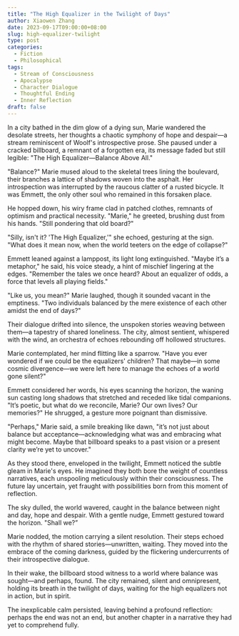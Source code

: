 ```yaml
---
title: "The High Equalizer in the Twilight of Days"
author: Xiaowen Zhang
date: 2023-09-17T09:00:00+08:00
slug: high-equalizer-twilight
type: post
categories:
  - Fiction
  - Philosophical
tags:
  - Stream of Consciousness
  - Apocalypse
  - Character Dialogue
  - Thoughtful Ending
  - Inner Reflection
draft: false
---
```


In a city bathed in the dim glow of a dying sun, Marie wandered the desolate streets, her thoughts a chaotic symphony of hope and despair—a stream reminiscent of Woolf's introspective prose. She paused under a cracked billboard, a remnant of a forgotten era, its message faded but still legible: "The High Equalizer—Balance Above All."

"Balance?" Marie mused aloud to the skeletal trees lining the boulevard, their branches a lattice of shadows woven into the asphalt. Her introspection was interrupted by the raucous clatter of a rusted bicycle. It was Emmett, the only other soul who remained in this forsaken place.

He hopped down, his wiry frame clad in patched clothes, remnants of optimism and practical necessity. "Marie," he greeted, brushing dust from his hands. "Still pondering that old board?"

"Silly, isn't it? 'The High Equalizer,'" she echoed, gesturing at the sign. "What does it mean now, when the world teeters on the edge of collapse?"

Emmett leaned against a lamppost, its light long extinguished. "Maybe it’s a metaphor," he said, his voice steady, a hint of mischief lingering at the edges. "Remember the tales we once heard? About an equalizer of odds, a force that levels all playing fields."

"Like us, you mean?" Marie laughed, though it sounded vacant in the emptiness. "Two individuals balanced by the mere existence of each other amidst the end of days?"

Their dialogue drifted into silence, the unspoken stories weaving between them—a tapestry of shared loneliness. The city, almost sentient, whispered with the wind, an orchestra of echoes rebounding off hollowed structures.

Marie contemplated, her mind flitting like a sparrow. "Have you ever wondered if we could be the equalizers' children? That maybe—in some cosmic divergence—we were left here to manage the echoes of a world gone silent?"

Emmett considered her words, his eyes scanning the horizon, the waning sun casting long shadows that stretched and receded like tidal companions. "It’s poetic, but what do we reconcile, Marie? Our own lives? Our memories?" He shrugged, a gesture more poignant than dismissive.

"Perhaps," Marie said, a smile breaking like dawn, "it’s not just about balance but acceptance—acknowledging what was and embracing what might become. Maybe that billboard speaks to a past vision or a present clarity we’re yet to uncover."

As they stood there, enveloped in the twilight, Emmett noticed the subtle gleam in Marie's eyes. He imagined they both bore the weight of countless narratives, each unspooling meticulously within their consciousness. The future lay uncertain, yet fraught with possibilities born from this moment of reflection.

The sky dulled, the world wavered, caught in the balance between night and day, hope and despair. With a gentle nudge, Emmett gestured toward the horizon. "Shall we?”

Marie nodded, the motion carrying a silent resolution. Their steps echoed with the rhythm of shared stories—unwritten, waiting. They moved into the embrace of the coming darkness, guided by the flickering undercurrents of their introspective dialogue.

In their wake, the billboard stood witness to a world where balance was sought—and perhaps, found. The city remained, silent and omnipresent, holding its breath in the twilight of days, waiting for the high equalizers not in action, but in spirit.

The inexplicable calm persisted, leaving behind a profound reflection: perhaps the end was not an end, but another chapter in a narrative they had yet to comprehend fully.